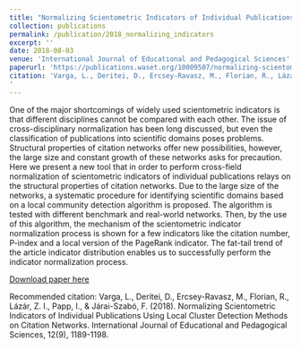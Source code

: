 ```yaml
---
title: "Normalizing Scientometric Indicators of Individual Publications Using Local Cluster Detection Methods on Citation Networks"
collection: publications
permalink: /publication/2018_normalizing_indicators
excerpt: ''
date: 2018-08-03
venue: 'International Journal of Educational and Pedagogical Sciences'
paperurl: 'https://publications.waset.org/10009507/normalizing-scientometric-indicators-of-individual-publications-using-local-cluster-detection-methods-on-citation-networks'
citation: 'Varga, L., Deritei, D., Ercsey-Ravasz, M., Florian, R., Lázár, Z. I., Papp, I., & Járai-Szabó, F. (2018). Normalizing Scientometric Indicators of Individual Publications Using Local Cluster Detection Methods on Citation Networks. International Journal of Educational and Pedagogical Sciences, 12(9), 1189-1198..
'
---
```

One of the major shortcomings of widely used scientometric indicators is that different disciplines cannot be compared with each other. The issue of cross-disciplinary normalization has been long discussed, but even the classification of publications into scientific domains poses problems. Structural properties of citation networks offer new possibilities, however, the large size and constant growth of these networks asks for precaution. Here we present a new tool that in order to perform cross-field normalization of scientometric indicators of individual publications relays on the structural properties of citation networks. Due to the large size of the networks, a systematic procedure for identifying scientific domains based on a local community detection algorithm is proposed. The algorithm is tested with different benchmark and real-world networks. Then, by the use of this algorithm, the mechanism of the scientometric indicator normalization process is shown for a few indicators like the citation number, P-index and a local version of the PageRank indicator. The fat-tail trend of the article indicator distribution enables us to successfully perform the indicator normalization process.

[Download paper here](https://panel.waset.org/publications/10009507/pdf)

Recommended citation: Varga, L., Deritei, D., Ercsey-Ravasz, M., Florian, R., Lázár, Z. I., Papp, I., & Járai-Szabó, F. (2018). Normalizing Scientometric Indicators of Individual Publications Using Local Cluster Detection Methods on Citation Networks. International Journal of Educational and Pedagogical Sciences, 12(9), 1189-1198.
